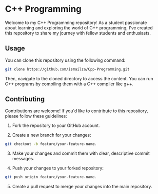# C++ Programming

Welcome to my C++ Programming repository! As a student passionate about learning and exploring the world of C++ programming, I've created this repository to share my journey with fellow students and enthusiasts.

## Usage

You can clone this repository using the following command:

```bash
git clone https://github.com/ismailza/Cpp-Programming.git
````

Then, navigate to the cloned directory to access the content. You can run C++ programs by compiling them with a C++ compiler like g++.

## Contributing

Contributions are welcome! If you'd like to contribute to this repository, please follow these guidelines:

1. Fork the repository to your GitHub account.

2. Create a new branch for your changes: 
  ```bash
  git checkout -b feature/your-feature-name.
  ```

3. Make your changes and commit them with clear, descriptive commit messages.
   
4. Push your changes to your forked repository: 
  ```bash 
  git push origin feature/your-feature-name.
  ```

5. Create a pull request to merge your changes into the main repository.

